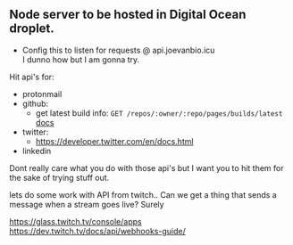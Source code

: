 ## Node server to be hosted in Digital Ocean droplet.

- Config this to listen for requests @ api.joevanbio.icu  
I dunno how but I am gonna try.

Hit api's for:
- protonmail
- github:
  - get latest build info: `GET /repos/:owner/:repo/pages/builds/latest` [docs](https://developer.github.com/v3/repos/pages/#get-latest-pages-build)
- twitter:
  - https://developer.twitter.com/en/docs.html
- linkedin

Dont really care what you do with those api's but I want you to hit them for the sake of trying stuff out.

lets do some work with API from twitch..
Can we get a thing that sends a message when a stream goes live? Surely

https://glass.twitch.tv/console/apps
https://dev.twitch.tv/docs/api/webhooks-guide/